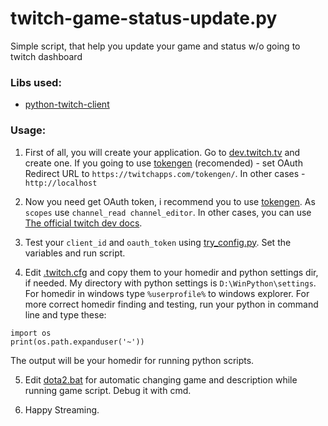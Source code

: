 # twitch-game-status-update.py
Simple script, that help you update your game and status w/o going to twitch dashboard
### Libs used: 
* [python-twitch-client](https://github.com/tsifrer/python-twitch-client)
### Usage:
1. First of all, you will create your application. Go to [dev.twitch.tv](https://dev.twitch.tv/) and create one. 
If you going to use [tokengen](https://twitchapps.com/tokengen/) (recomended) - set OAuth Redirect URL to `https://twitchapps.com/tokengen/`. 
In other cases - `http://localhost`

2. Now you need get OAuth token, i recommend you to use [tokengen](https://twitchapps.com/tokengen/). 
As `scopes` use `channel_read channel_editor`. In other cases, you can use [The official twitch dev docs](https://dev.twitch.tv/docs/authentication/).

3. Test your `client_id` and `oauth_token` using [try_config.py](https://github.com/Ungaminga/twitch-game-status-update.py/blob/master/try_config.py). Set the variables and run script.

4. Edit [.twitch.cfg](https://github.com/Ungaminga/twitch-game-status-update.py/blob/master/.twitch.cfg) and copy them to your homedir and python settings dir, if needed. My directory with python settings is `D:\WinPython\settings`. For homedir in windows type `%userprofile%` to windows explorer.
For more correct homedir finding and testing, run your python in command line and type these:
```
import os
print(os.path.expanduser('~'))
```
The output will be your homedir for running python scripts.

5. Edit [dota2.bat](https://github.com/Ungaminga/twitch-game-status-update.py/blob/master/dota2.bat) for automatic changing game and description while running game script. Debug it with cmd.

6. Happy Streaming.

